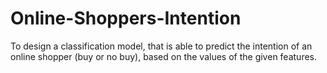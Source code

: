 # Online-Shoppers-Intention
To design a classification model, that is able to predict the intention of an online shopper (buy or no buy), based on the values of the given features.
